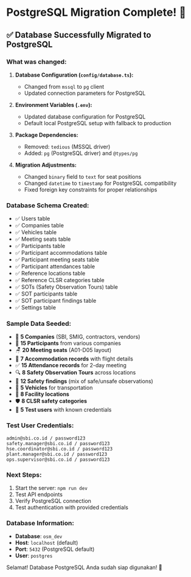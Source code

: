 # PostgreSQL Migration Complete! 🎉

## ✅ **Database Successfully Migrated to PostgreSQL**

### **What was changed:**

1. **Database Configuration (`config/database.ts`):**
   - Changed from `mssql` to `pg` client
   - Updated connection parameters for PostgreSQL

2. **Environment Variables (`.env`):**
   - Updated database configuration for PostgreSQL
   - Default local PostgreSQL setup with fallback to production

3. **Package Dependencies:**
   - Removed: `tedious` (MSSQL driver)
   - Added: `pg` (PostgreSQL driver) and `@types/pg`

4. **Migration Adjustments:**
   - Changed `binary` field to `text` for seat positions
   - Changed `datetime` to `timestamp` for PostgreSQL compatibility
   - Fixed foreign key constraints for proper relationships

### **Database Schema Created:**
- ✅ Users table
- ✅ Companies table  
- ✅ Vehicles table
- ✅ Meeting seats table
- ✅ Participants table
- ✅ Participant accommodations table
- ✅ Participant meeting seats table
- ✅ Participant attendances table
- ✅ Reference locations table
- ✅ Reference CLSR categories table
- ✅ SOTs (Safety Observation Tours) table
- ✅ SOT participants table
- ✅ SOT participant findings table
- ✅ Settings table

### **Sample Data Seeded:**
- 🏢 **5 Companies** (SBI, SMIG, contractors, vendors)
- 👥 **15 Participants** from various companies
- 🪑 **20 Meeting seats** (A01-D05 layout)
- 🏨 **7 Accommodation records** with flight details
- ✅ **15 Attendance records** for 2-day meeting
- 🔍 **8 Safety Observation Tours** across locations
- 📝 **12 Safety findings** (mix of safe/unsafe observations)
- 🚗 **5 Vehicles** for transportation
- 📍 **8 Facility locations**
- 🛡️ **8 CLSR safety categories**
- 👤 **5 Test users** with known credentials

### **Test User Credentials:**
```
admin@sbi.co.id / password123
safety.manager@sbi.co.id / password123
hse.coordinator@sbi.co.id / password123
plant.manager@sbi.co.id / password123
ops.supervisor@sbi.co.id / password123
```

### **Next Steps:**
1. Start the server: `npm run dev`
2. Test API endpoints
3. Verify PostgreSQL connection
4. Test authentication with provided credentials

### **Database Information:**
- **Database**: `osm_dev`
- **Host**: `localhost` (default)
- **Port**: `5432` (PostgreSQL default)
- **User**: `postgres`

Selamat! Database PostgreSQL Anda sudah siap digunakan! 🚀
